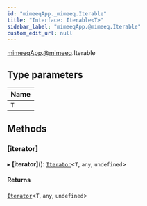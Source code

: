 ```yaml
---
id: "mimeeqApp._mimeeq.Iterable"
title: "Interface: Iterable<T>"
sidebar_label: "mimeeqApp.@mimeeq.Iterable"
custom_edit_url: null
---
```


[mimeeqApp](../modules/mimeeqApp.md).[@mimeeq](../namespaces/mimeeqApp._mimeeq.md).Iterable

## Type parameters

| Name |
| :------ |
| `T` |

## Methods

### [iterator]

▸ **[iterator]**(): [`Iterator`](mimeeqApp._mimeeq.Iterator.md)<`T`, `any`, `undefined`\>

#### Returns

[`Iterator`](mimeeqApp._mimeeq.Iterator.md)<`T`, `any`, `undefined`\>
